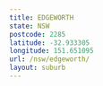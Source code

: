 ```yaml
---
title: EDGEWORTH
state: NSW
postcode: 2285
latitude: -32.933305
longitude: 151.651095
url: /nsw/edgeworth/
layout: suburb
---
```

